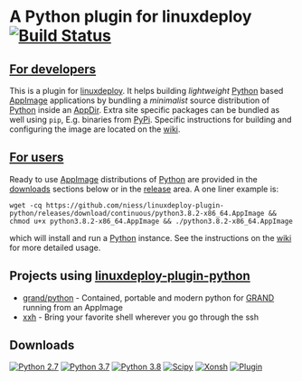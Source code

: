 
# A Python plugin for linuxdeploy [![Build Status](https://travis-ci.com/niess/linuxdeploy-plugin-python.svg?branch=master)](https://travis-ci.com/niess/linuxdeploy-plugin-python)


## [For developers][WIKI_DEVS]

This is a plugin for [linuxdeploy][LINUXDEPLOY]. It helps building _lightweight_
[Python][PYTHON] based [AppImage][APPIMAGE] applications by bundling a
_minimalist_ source distribution of [Python][PYTHON] inside an [AppDir][APPDIR].
Extra site specific packages can be bundled as well using `pip`, E.g. binaries
from [PyPi][PYPI].  Specific instructions for building and configuring the image
are located on the [wiki][WIKI_DEVS].


## [For users][WIKI_USERS] 

Ready to use [AppImage][APPIMAGE] distributions of [Python][PYTHON] are provided
in the [downloads](#downloads) sections below or in the [release][RELEASE]
area. A one liner example is:
```
wget -cq https://github.com/niess/linuxdeploy-plugin-python/releases/download/continuous/python3.8.2-x86_64.AppImage && chmod u+x python3.8.2-x86_64.AppImage && ./python3.8.2-x86_64.AppImage
```
which will install and run a [Python][PYTHON] instance.  See the instructions on
the [wiki][WIKI_USERS] for more detailed usage.

## Projects using [linuxdeploy-plugin-python][PYTHON_PLUGIN]
* [grand/python](https://github.com/grand-mother/python) - Contained, portable
  and modern python for [GRAND][GRAND] running from an AppImage
* [xxh](https://github.com/xxh/xxh) - Bring your favorite shell wherever you go
  through the ssh 

## Downloads

[![Python 2.7](https://img.shields.io/badge/python2.7-x86_64-blue.svg)](https://github.com/niess/linuxdeploy-plugin-python/releases/download/continuous/python2.7.17-x86_64.AppImage)
[![Python 3.7](https://img.shields.io/badge/python3.7-x86_64-blue.svg)](https://github.com/niess/linuxdeploy-plugin-python/releases/download/continuous/python3.7.6-x86_64.AppImage)
[![Python 3.8](https://img.shields.io/badge/python3.8-x86_64-blue.svg)](https://github.com/niess/linuxdeploy-plugin-python/releases/download/continuous/python3.8.2-x86_64.AppImage)
[![Scipy](https://img.shields.io/badge/scipy-x86_64-blue.svg)](https://github.com/niess/linuxdeploy-plugin-python/releases/download/continuous/scipy-x86_64.AppImage)
[![Xonsh](https://img.shields.io/badge/xonsh-x86_64-blue.svg)](https://github.com/niess/linuxdeploy-plugin-python/releases/download/continuous/xonsh-x86_64.AppImage)
[![Plugin](https://img.shields.io/badge/plugin-x86_64-blue.svg)](https://github.com/niess/linuxdeploy-plugin-python/releases/download/continuous/linuxdeploy-plugin-python-x86_64.AppImage)


[APPIMAGE]: https://appimage.org
[APPDIR]: https://docs.appimage.org/reference/appdir.html
[GRAND]: http://grand.cnrs.fr
[LINUXDEPLOY]: https://github.com/linuxdeploy/linuxdeploy
[PYPI]: https://pypi.org
[PYTHON]: https://www.python.org
[PYTHON_PLUGIN]: https://github.com/niess/linuxdeploy-plugin-python
[RELEASE]: https://github.com/niess/linuxdeploy-plugin-python/releases
[WIKI_DEVS]: ../../wiki/Developers
[WIKI_USERS]: ../../wiki/Users

